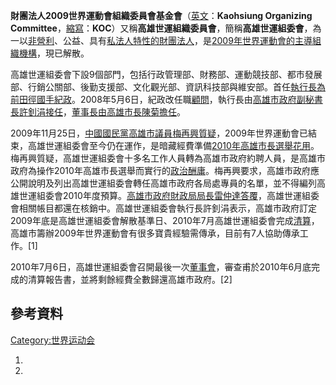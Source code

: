 **財團法人2009世界運動會組織委員會基金會**（[英文](../Page/英文.md "wikilink")：**Kaohsiung
Organizing
Committee**，[縮寫](../Page/縮寫.md "wikilink")：**KOC**）又稱**高雄世運組織委員會**，簡稱**高雄世運組委會**，為一以[非營利](../Page/非營利.md "wikilink")、公益、具有[私法人特性的](../Page/私法人.md "wikilink")[財團法人](../Page/財團法人.md "wikilink")，是[2009年世界運動會的主導組織機構](../Page/2009年世界運動會.md "wikilink")，現已解散。

高雄世運組委會下設9個部門，包括行政管理部、財務部、運動競技部、都市發展部、行銷公關部、後勤支援部、文化觀光部、資訊科技部與維安部。首任[執行長為前田徑國手](../Page/執行長.md "wikilink")[紀政](../Page/紀政.md "wikilink")。2008年5月6日，紀政改任職[顧問](../Page/顧問.md "wikilink")，執行長由[高雄市政府副秘書長](../Page/高雄市政府.md "wikilink")[許釗涓接任](../Page/許釗涓.md "wikilink")，[董事長由](../Page/董事長.md "wikilink")[高雄市長](../Page/高雄市長.md "wikilink")[陳菊擔任](../Page/陳菊.md "wikilink")。

2009年11月25日，[中國國民黨](../Page/中國國民黨.md "wikilink")[高雄市議員](../Page/高雄市議員.md "wikilink")[梅再興質疑](../Page/梅再興.md "wikilink")，2009年世界運動會已結束，高雄世運組委會至今仍在運作，是暗藏經費準備[2010年高雄市長選舉花用](../Page/2010年中華民國直轄市公職人員選舉.md "wikilink")。梅再興質疑，高雄世運組委會十多名工作人員轉為高雄市政府約聘人員，是高雄市政府為操作2010年高雄市長選舉而實行的[政治酬庸](../Page/政治酬庸.md "wikilink")。梅再興要求，高雄市政府應公開說明及列出高雄世運組委會轉任高雄市政府各局處專員的名單，並不得編列高雄世運組委會2010年度預算。[高雄市政府財政局局長](../Page/高雄市政府財政局.md "wikilink")[雷仲達答覆](../Page/雷仲達.md "wikilink")，高雄世運組委會相關帳目都還在核銷中。高雄世運組委會執行長許釗涓表示，高雄市政府訂定2009年底是高雄世運組委會解散基準日、2010年7月高雄世運組委會完成[清算](../Page/清算.md "wikilink")，高雄市籌辦2009年世界運動會有很多寶貴經驗需傳承，目前有7人協助傳承工作。\[1\]

2010年7月6日，高雄世運組委會召開最後一次[董事會](../Page/董事會.md "wikilink")，審查甫於2010年6月底完成的清算報告書，並將剩餘經費全數歸還高雄市政府。\[2\]

## 參考資料

[Category:世界运动会](https://zh.wikipedia.org/wiki/Category:世界运动会 "wikilink")

1.
2.